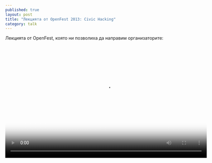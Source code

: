 ```yaml
---
published: true
layout: post
title: "Лекцията от OpenFest 2013: Civic Hacking"
category: talk
---
```


Лекцията от OpenFest, която ни позволиха да направим организаторите:

<video width="640" height="360" preload="auto" controls poster="http://leanbackplayer.com/videos/poster/elephants_dream_640x360.jpg">
		<source src="http://leanbackplayer.com/videos/360p/elephants_dream_640x360_2.30.mp4" type='video/mp4; codecs="avc1.42E01E, mp4a.40.2"' />

		<object class="leanback-player-flash-fallback" width="640" height="360" type="application/x-shockwave-flash" data="http://releases.flowplayer.org/swf/flowplayer.swf">
			<param name="movie" value="http://releases.flowplayer.org/swf/flowplayer.swf" />
			<param name="allowFullScreen" value="true" />
			<param name="wmode" value="opaque" />
			<param name="bgcolor" value="#000000" />
			<param name="flashVars" value="config={'playlist':['http://leanbackplayer.com/videos/poster/elephants_dream_640x360.jpg', 
					{'url':'http://leanbackplayer.com/videos/360p/elephants_dream_640x360_2.30.mp4','autoPlay':false,'autobuffering':true}]}" />
		</object>

		<div class="leanback-player-html-fallback" style="width: 640px; height: 360px;">
			<img src="http://leanbackplayer.com/videos/poster/elephants_dream_640x360.jpg" width="640" height="360" alt="Poster Image" 
				title="No HTML5-Video playback capabilities found. Please download the video(s) below." />
			<div>
				<strong>Download Video:</strong>
				<a href="http://leanbackplayer.com/videos/360p/elephants_dream_640x360_2.30.mp4">.mp4</a>
			</div>
		</div>
</video>